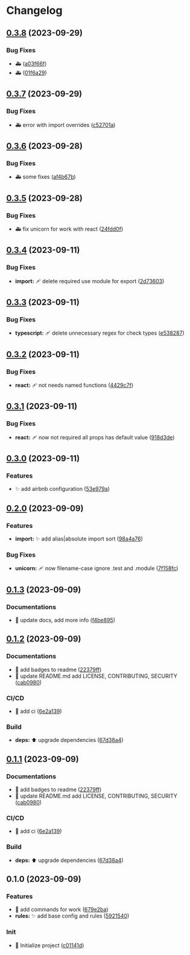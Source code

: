 # Changelog

## [0.3.8](https://github.com/velenyx/eslint-plugin-codemuse/compare/v0.3.7...v0.3.8) (2023-09-29)


### Bug Fixes

* :ambulance: ([a03f66f](https://github.com/velenyx/eslint-plugin-codemuse/commit/a03f66fb8f969794ce828e56be75074a43124dc5))
* :ambulance: ([01f6a29](https://github.com/velenyx/eslint-plugin-codemuse/commit/01f6a29894d9089e02467fe349aea12326746721))

## [0.3.7](https://github.com/velenyx/eslint-plugin-codemuse/compare/v0.3.6...v0.3.7) (2023-09-29)


### Bug Fixes

* :ambulance: error with import overrides ([c52701a](https://github.com/velenyx/eslint-plugin-codemuse/commit/c52701aa2f2a1bb46d4724e985b55a0262340601))

## [0.3.6](https://github.com/velenyx/eslint-plugin-codemuse/compare/v0.3.5...v0.3.6) (2023-09-28)


### Bug Fixes

* :ambulance: some fixes ([af4b67b](https://github.com/velenyx/eslint-plugin-codemuse/commit/af4b67bd1a9809a790fd92b4f8f9448659c0b444))

## [0.3.5](https://github.com/velenyx/eslint-plugin-codemuse/compare/v0.3.4...v0.3.5) (2023-09-28)


### Bug Fixes

* :ambulance: fix unicorn for work with react ([24fdd0f](https://github.com/velenyx/eslint-plugin-codemuse/commit/24fdd0fbd90946ece9ee44dcdd6706d0d1f90493))

## [0.3.4](https://github.com/velenyx/eslint-plugin-codemuse/compare/v0.3.3...v0.3.4) (2023-09-11)


### Bug Fixes

* **import:** :adhesive_bandage: delete required use module for export ([2d73603](https://github.com/velenyx/eslint-plugin-codemuse/commit/2d736034bd781df9f4b04ba0f808854c2cc74d78))

## [0.3.3](https://github.com/velenyx/eslint-plugin-codemuse/compare/v0.3.2...v0.3.3) (2023-09-11)


### Bug Fixes

* **typescript:** :adhesive_bandage: delete unnecessary regex for check types ([e538287](https://github.com/velenyx/eslint-plugin-codemuse/commit/e538287c6ab0e04f63c0407ce5e4e0008f446248))

## [0.3.2](https://github.com/velenyx/eslint-plugin-codemuse/compare/v0.3.1...v0.3.2) (2023-09-11)


### Bug Fixes

* **react:** :adhesive_bandage: not needs named functions ([4429c7f](https://github.com/velenyx/eslint-plugin-codemuse/commit/4429c7f7fe32525bda850b158bcf505d7dc667b8))

## [0.3.1](https://github.com/velenyx/eslint-plugin-codemuse/compare/v0.3.0...v0.3.1) (2023-09-11)


### Bug Fixes

* **react:** :adhesive_bandage: now not required all props has default value ([918d3de](https://github.com/velenyx/eslint-plugin-codemuse/commit/918d3de40e1420144c8741ff21b1e610aecc12f7))

## [0.3.0](https://github.com/velenyx/eslint-plugin-codemuse/compare/v0.2.0...v0.3.0) (2023-09-11)


### Features

* :sparkles: add airbnb configuration ([53e979a](https://github.com/velenyx/eslint-plugin-codemuse/commit/53e979a679eea13f113218b632a02adb28d86f70))

## [0.2.0](https://github.com/velenyx/eslint-plugin-codemuse/compare/v0.1.3...v0.2.0) (2023-09-09)


### Features

* **import:** :sparkles: add alias|absolute import sort ([98a4a76](https://github.com/velenyx/eslint-plugin-codemuse/commit/98a4a7621622eea5d419469cf8814a63d421d6b7))


### Bug Fixes

* **unicorn:** :adhesive_bandage: now filename-case ignore .test and .module ([7f158fc](https://github.com/velenyx/eslint-plugin-codemuse/commit/7f158fcb049a3547b7a5a0df6d583bc5166fe16b))

## [0.1.3](https://github.com/velenyx/eslint-plugin-codemuse/compare/v0.1.2...v0.1.3) (2023-09-09)


### Documentations

* :memo: update docs, add more info ([f4be895](https://github.com/velenyx/eslint-plugin-codemuse/commit/f4be8953cd8aa9def36b2bda8a97432e7f1d845a))

## [0.1.2](https://github.com/velenyx/eslint-plugin-codemuse/compare/v0.1.0...v0.1.2) (2023-09-09)


### Documentations

* :memo: add badges to readme ([22379ff](https://github.com/velenyx/eslint-plugin-codemuse/commit/22379ff087a564910d83026b3698ed5db4d41d89))
* :memo: update README.md add LICENSE, CONTRIBUTING, SECURITY ([cab0980](https://github.com/velenyx/eslint-plugin-codemuse/commit/cab0980134962bc69a289d4d4deb6ea3c74a74e3))


### CI/CD

* :construction_worker: add ci ([6e2a139](https://github.com/velenyx/eslint-plugin-codemuse/commit/6e2a139c121cfea701228f40723cb85cbb9ca22e))


### Build

* **deps:** :arrow_up: upgrade dependencies ([67d38a4](https://github.com/velenyx/eslint-plugin-codemuse/commit/67d38a4b24b37d90a741f6c5667029a409ef2c6c))

## [0.1.1](https://github.com/velenyx/eslint-plugin-codemuse/compare/v0.1.0...v0.1.1) (2023-09-09)


### Documentations

* :memo: add badges to readme ([22379ff](https://github.com/velenyx/eslint-plugin-codemuse/commit/22379ff087a564910d83026b3698ed5db4d41d89))
* :memo: update README.md add LICENSE, CONTRIBUTING, SECURITY ([cab0980](https://github.com/velenyx/eslint-plugin-codemuse/commit/cab0980134962bc69a289d4d4deb6ea3c74a74e3))


### CI/CD

* :construction_worker: add ci ([6e2a139](https://github.com/velenyx/eslint-plugin-codemuse/commit/6e2a139c121cfea701228f40723cb85cbb9ca22e))


### Build

* **deps:** :arrow_up: upgrade dependencies ([67d38a4](https://github.com/velenyx/eslint-plugin-codemuse/commit/67d38a4b24b37d90a741f6c5667029a409ef2c6c))

## 0.1.0 (2023-09-09)


### Features

* :bricks: add commands for work ([679e2ba](https://github.com/velenyx/eslint-plugin-codemuse/commit/679e2baa70e8ec3b3cbf4dfeb5632559941b5c1d))
* **rules:** :sparkles: add base config and rules ([5921540](https://github.com/velenyx/eslint-plugin-codemuse/commit/5921540e641692bb32d4f0530fda87969d7ea5be))


### Init

* :tada: Initialize project ([c01141d](https://github.com/velenyx/eslint-plugin-codemuse/commit/c01141d7f32a04f9684731d5fc2e469a5db2bfdc))